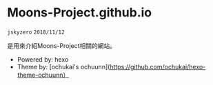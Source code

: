 # Moons-Project.github.io
`jskyzero` `2018/11/12`

是用來介紹Moons-Project相關的網站。

+ Powered by: hexo
+ Theme by: [ochukai's ochuunn](https://github.com/ochukai/hexo-theme-ochuunn）

